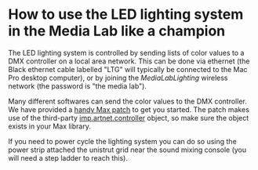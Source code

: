 # How to use the LED lighting system in the Media Lab like a champion

The LED lighting system is controlled by sending lists of color values to a DMX controller on a local area network.  This can be done via ethernet (the Black ethernet cable labelled "LTG" will typically be connected to the Mac Pro desktop computer), or by joining the *MediaLabLighting* wireless network (the password is "the media lab").

Many different softwares can send the color values to the DMX controller.  We have provided a [handy Max patch](https://github.com/jts3k/MediaLab/blob/master/lighting/mlab-lights-color.maxpat) to get you started.  The patch makes use of the third-party [imp.artnet.controller](http://www.theimpersonalstereo.com/impdmx/) object, so make sure the object exists in your Max library.

If you need to power cycle the lighting system you can do so using the power strip attached the unistrut grid near the sound mixing console (you will need a step ladder to reach this).
